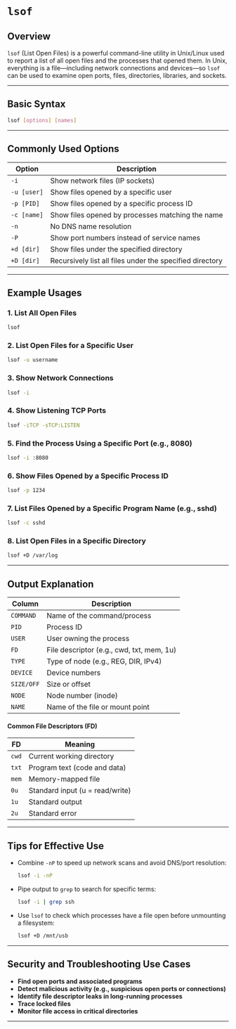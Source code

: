 # `lsof`

## Overview

`lsof` (List Open Files) is a powerful command-line utility in Unix/Linux used to report a list of all open files and the processes that opened them. In Unix, everything is a file—including network connections and devices—so `lsof` can be used to examine open ports, files, directories, libraries, and sockets.

---

## Basic Syntax

```bash
lsof [options] [names]
```

---

## Commonly Used Options

| Option      | Description                                              |
| ----------- | -------------------------------------------------------- |
| `-i`        | Show network files (IP sockets)                          |
| `-u [user]` | Show files opened by a specific user                     |
| `-p [PID]`  | Show files opened by a specific process ID               |
| `-c [name]` | Show files opened by processes matching the name         |
| `-n`        | No DNS name resolution                                   |
| `-P`        | Show port numbers instead of service names               |
| `+d [dir]`  | Show files under the specified directory                 |
| `+D [dir]`  | Recursively list all files under the specified directory |

---

## Example Usages

### 1. List All Open Files

```bash
lsof
```

### 2. List Open Files for a Specific User

```bash
lsof -u username
```

### 3. Show Network Connections

```bash
lsof -i
```

### 4. Show Listening TCP Ports

```bash
lsof -iTCP -sTCP:LISTEN
```

### 5. Find the Process Using a Specific Port (e.g., 8080)

```bash
lsof -i :8080
```

### 6. Show Files Opened by a Specific Process ID

```bash
lsof -p 1234
```

### 7. List Files Opened by a Specific Program Name (e.g., sshd)

```bash
lsof -c sshd
```

### 8. List Open Files in a Specific Directory

```bash
lsof +D /var/log
```

---

## Output Explanation

| Column     | Description                               |
| ---------- | ----------------------------------------- |
| `COMMAND`  | Name of the command/process               |
| `PID`      | Process ID                                |
| `USER`     | User owning the process                   |
| `FD`       | File descriptor (e.g., cwd, txt, mem, 1u) |
| `TYPE`     | Type of node (e.g., REG, DIR, IPv4)       |
| `DEVICE`   | Device numbers                            |
| `SIZE/OFF` | Size or offset                            |
| `NODE`     | Node number (inode)                       |
| `NAME`     | Name of the file or mount point           |

#### Common File Descriptors (FD)

| FD    | Meaning                         |
| ----- | ------------------------------- |
| `cwd` | Current working directory       |
| `txt` | Program text (code and data)    |
| `mem` | Memory-mapped file              |
| `0u`  | Standard input (u = read/write) |
| `1u`  | Standard output                 |
| `2u`  | Standard error                  |

---

## Tips for Effective Use

* Combine `-nP` to speed up network scans and avoid DNS/port resolution:

  ```bash
  lsof -i -nP
  ```
* Pipe output to `grep` to search for specific terms:

  ```bash
  lsof -i | grep ssh
  ```
* Use `lsof` to check which processes have a file open before unmounting a filesystem:

  ```bash
  lsof +D /mnt/usb
  ```

---

## Security and Troubleshooting Use Cases

* **Find open ports and associated programs**
* **Detect malicious activity (e.g., suspicious open ports or connections)**
* **Identify file descriptor leaks in long-running processes**
* **Trace locked files**
* **Monitor file access in critical directories**

---

